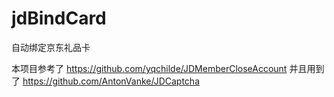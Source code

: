 # jdBindCard
自动绑定京东礼品卡


本项目参考了 https://github.com/yqchilde/JDMemberCloseAccount
并且用到了 https://github.com/AntonVanke/JDCaptcha
